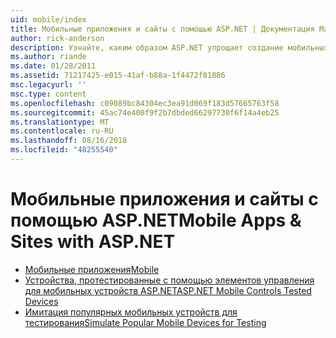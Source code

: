 ```yaml
---
uid: mobile/index
title: Мобильные приложения и сайты с помощью ASP.NET | Документация Майкрософт
author: rick-anderson
description: Узнайте, каким образом ASP.NET упрощает создание мобильных веб-приложений
ms.author: riande
ms.date: 01/28/2011
ms.assetid: 71217425-e015-41af-b88a-1f4472f81886
msc.legacyurl: ''
msc.type: content
ms.openlocfilehash: c09089bc84304ec3ea91d069f183d57665763f58
ms.sourcegitcommit: 45ac74e400f9f2b7dbded66297730f6f14a4eb25
ms.translationtype: MT
ms.contentlocale: ru-RU
ms.lasthandoff: 08/16/2018
ms.locfileid: "48255540"
---
```

<a name="mobile-apps--sites-with-aspnet"></a><span data-ttu-id="f1491-103">Мобильные приложения и сайты с помощью ASP.NET</span><span class="sxs-lookup"><span data-stu-id="f1491-103">Mobile Apps & Sites with ASP.NET</span></span>
====================
- [<span data-ttu-id="f1491-104">Мобильные приложения</span><span class="sxs-lookup"><span data-stu-id="f1491-104">Mobile</span></span>](overview.md)
- [<span data-ttu-id="f1491-105">Устройства, протестированные с помощью элементов управления для мобильных устройств ASP.NET</span><span class="sxs-lookup"><span data-stu-id="f1491-105">ASP.NET Mobile Controls Tested Devices</span></span>](tested-devices.md)
- [<span data-ttu-id="f1491-106">Имитация популярных мобильных устройств для тестирования</span><span class="sxs-lookup"><span data-stu-id="f1491-106">Simulate Popular Mobile Devices for Testing</span></span>](device-simulators.md)
